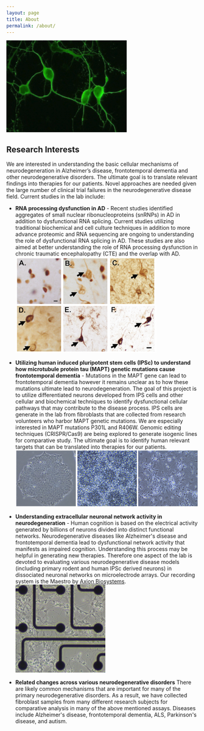 ```yaml
---
layout: page
title: About
permalink: /about/
---
```


![Green neurons](https://github.com/haleslab/haleslab.github.io/blob/master/Greenneurons.png?raw=true "Primary mouse cortical neurons labeled with MAP2")

## Research Interests

We are interested in understanding the basic cellular mechanisms of neurodegeneration in Alzheimer’s disease, frontotemporal dementia and other neurodegenerative disorders. The ultimate goal is to translate relevant findings into therapies for our patients. Novel approaches are needed given the large number of clinical trial failures in the neurodegenerative disease field. Current studies in the lab include:


* **RNA processing dysfunction in AD** - Recent studies identified aggregates of small nuclear ribonucleoproteins (snRNPs) in AD in addition to dysfunctional RNA splicing. Current studies utilizing traditional biochemical and cell culture techniques in addition to more advance proteomic and RNA sequencing are ongoing to understanding the role of dysfunctional RNA splicing in AD. These studies are also aimed at better understanding the role of RNA processing dysfunction in chronic traumatic encephalopathy (CTE) and the overlap with AD.  
![RNA processing factor aggregates](https://github.com/haleslab/haleslab.github.io/blob/master/snRNP%20tangle%20figure.png?raw=true "Immunohistochemistry staining of RNA processing factors in postmortem human brain. A: control, B-D: Alzheimer's disease, and E-F: CTE")

* **Utilizing human induced pluripotent stem cells (IPSc) to understand how microtubule protein tau (MAPT) genetic mutations cause frontotemporal dementia** - Mutations in the MAPT gene can lead to frontotemporal dementia however it remains unclear as to how these mutations ultimate lead to neurodegeneration.  The goal of this project is to utilize differentiated neurons developed from IPS cells and other cellular and biochemical techniques to identify dysfunctional cellular pathways that may contribute to the disease process. IPS cells are generate in the lab from fibroblasts that are collected from research volunteers who harbor MAPT genetic mutations.  We are especially interested in MAPT mutations P301L and R406W. Genomic editing techniques (CRISPR/Cas9) are being explored to generate isogenic lines for comparative study. The ultimate goal is to identify human relevant targets that can be translated into therapies for our patients.
![IPS to neuron figure](https://github.com/haleslab/haleslab.github.io/blob/master/IPS%20to%20neuron.png?raw=true "Left: Stem cell colony, Middle: neural rosettes, Right: IPSc derived neurons")

* **Understanding extracellular neuronal network activity in neurodegeneration** - Human cognition is based on the electrical activity generated by billions of neurons divided into distinct functional networks. Neurodegenerative diseases like Alzheimer's disease and frontotemporal dementia lead to dysfunctional network activity that manifests as impaired cognition. Understanding this process may be helpful in generating new therapies. Therefore one aspect of the lab is devoted to evaluating various neurodegenerative disease models (including primary rodent and human IPSc derived neurons) in dissociated neuronal networks on microelectrode arrays.  Our recording system is the Maestro by [Axion Biosystems](http://www.axionbiosystems.com/).
![IPS neuron on MEA](https://github.com/haleslab/haleslab.github.io/blob/master/IPSneuronsonMEAcopy.jpg?raw=true "IPSc derived neurons on a MEA")

* **Related changes across various neurodegenerative disorders** There are likely common mechanisms that are important for many of the primary neurodegenerative disorders.  As a result, we have collected fibroblast samples from many different research subjects for comparative analysis in many of the above mentioned assays.  Diseases include Alzheimer's disease, frontotemporal dementia, ALS, Parkinson's disease, and autism.
